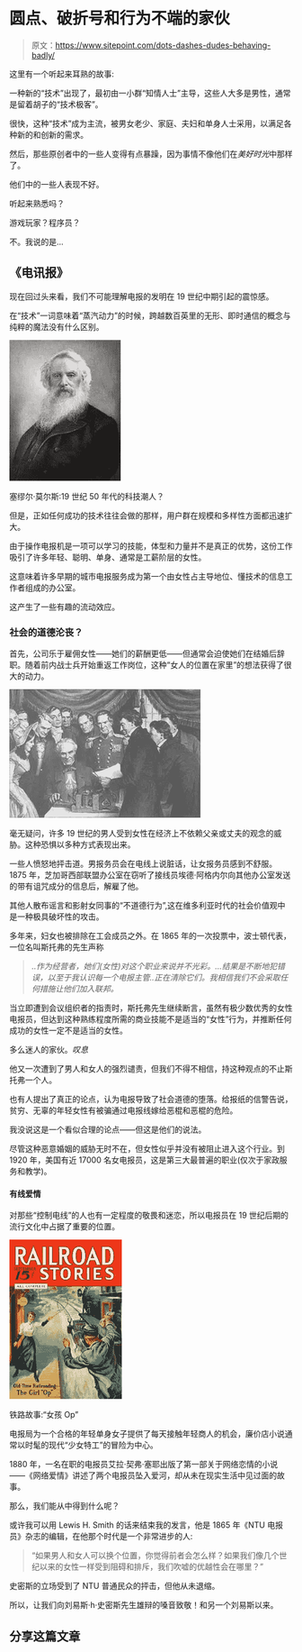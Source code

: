 # 圆点、破折号和行为不端的家伙

> 原文：<https://www.sitepoint.com/dots-dashes-dudes-behaving-badly/>

这里有一个听起来耳熟的故事:

一种新的“技术”出现了，最初由一小群“知情人士”主导，这些人大多是男性，通常是留着胡子的“技术极客”。

很快，这种“技术”成为主流，被男女老少、家庭、夫妇和单身人士采用，以满足各种新的和创新的需求。

然后，那些原创者中的一些人变得有点暴躁，因为事情不像他们在*美好时光*中那样了。

他们中的一些人表现不好。

听起来熟悉吗？

游戏玩家？程序员？

不。我说的是…

## 《电讯报》

现在回过头来看，我们不可能理解电报的发明在 19 世纪中期引起的震惊感。

在“技术”一词意味着“蒸汽动力”的时候，跨越数百英里的无形、即时通信的概念与纯粹的魔法没有什么区别。

![Samuel Morse](img/c80110501d84cc5b8f3cb4482e02b89d.png)

塞缪尔·莫尔斯:19 世纪 50 年代的科技潮人？

但是，正如任何成功的技术往往会做的那样，用户群在规模和多样性方面都迅速扩大。

由于操作电报机是一项可以学习的技能，体型和力量并不是真正的优势，这份工作吸引了许多年轻、聪明、单身、通常是工薪阶层的女性。

这意味着许多早期的城市电报服务成为第一个由女性占主导地位、懂技术的信息工作者组成的办公室。

这产生了一些有趣的流动效应。

### 社会的道德沦丧？

首先，公司乐于雇佣女性——她们的薪酬更低——但通常会迫使她们在结婚后辞职。随着前内战士兵开始重返工作岗位，这种“女人的位置在家里”的想法获得了很大的动力。

![Geeks. Morse testing the first telegraph (ok I tweaked the outfits)](img/f7486e8910300e22dbdfe9be69b046df.png)

毫无疑问，许多 19 世纪的男人受到女性在经济上不依赖父亲或丈夫的观念的威胁。这种恐惧以多种方式表现出来。

一些人愤怒地抨击道。男报务员会在电线上说脏话，让女报务员感到不舒服。1875 年，芝加哥西部联盟办公室在窃听了接线员埃德·阿格内尔向其他办公室发送的带有诅咒成分的信息后，解雇了他。

其他人散布谣言和影射女同事的“不道德行为”,这在维多利亚时代的社会价值观中是一种极具破坏性的攻击。

多年来，妇女也被排除在工会成员之外。在 1865 年的一次投票中，波士顿代表，一位名叫斯托弗的先生声称

> *..作为经营者，她们(女性)对这个职业来说并不光彩。…结果是不断地犯错误，以至于我认识每一个电报主管..正在清除它们。我相信我们不会采取任何措施让他们加入联邦。*

当立即遭到会议组织者的指责时，斯托弗先生继续断言，虽然有极少数优秀的女性电报员，但达到这种熟练程度所需的商业技能不是适当的“女性”行为，并推断任何成功的女性一定不是适当的女性。

多么迷人的家伙。*叹息*

他又一次遭到了男人和女人的强烈谴责，但我们不得不相信，持这种观点的不止斯托弗一个人。

也有人提出了真正的论点，认为电报导致了社会道德的堕落。给报纸的信警告说，贫穷、无辜的年轻女性有被骗通过电报线嫁给恶棍和恶棍的危险。

我没说这是一个看似合理的论点——但这是他们的说法。

尽管这种恶意婚姻的威胁无时不在，但女性似乎并没有被阻止进入这个行业。到 1920 年，美国有近 17000 名女电报员，这是第三大最普遍的职业(仅次于家政服务和教学)。

#### 有线爱情

对那些“控制电线”的人也有一定程度的敬畏和迷恋，所以电报员在 19 世纪后期的流行文化中占据了重要的位置。

![Railway Stories book: The 'Girl Op' ](img/4ca3000d13ea0da398aa13258f1032db.png)

铁路故事:“女孩 Op”

电报局为一个合格的年轻单身女子提供了每天接触年轻商人的机会，廉价店小说通常以时髦的现代“少女特工”的冒险为中心。

1880 年，一名在职的电报员艾拉·契弗·塞耶出版了第一部关于网络恋情的小说——《网络爱情》讲述了两个电报员坠入爱河，却从未在现实生活中见过面的故事。

那么，我们能从中得到什么呢？

或许我可以用 Lewis H. Smith 的话来结束我的发言，他是 1865 年《NTU 电报员》杂志的编辑，在他那个时代是一个非常进步的人:

> “如果男人和女人可以换个位置，你觉得前者会怎么样？如果我们像几个世纪以来的女性一样受到阻碍和排斥，我们吹嘘的优越性会在哪里？”

史密斯的立场受到了 NTU 普通民众的抨击，但他从未退缩。

所以，让我们向刘易斯·h·史密斯先生雄辩的嗓音致敬！和另一个刘易斯以来。

## 分享这篇文章